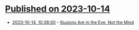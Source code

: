# [Published on 2023-10-14](index.md)

* [2023-10-14, 10:38:00](https://soylentnews.org/article.pl?sid=23/10/13/0611209&from=rss) - [Illusions Are in the Eye, Not the Mind](https://soylentnews.org/article.pl?sid=23/10/13/0611209&from=rss)
